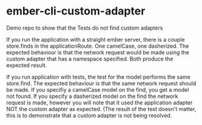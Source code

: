# ember-cli-custom-adapter
Demo repo to show that the Tests do not find custom adapters

If you run the application with a straight ember server, there is a couple store.finds in the applicationRoute. 
One camelCase, one dasherized. The expected behaviour is that the network request would be made using the 
custom adapter that has a namespace specified. Both produce the expected result.


If you run application with tests, the test for the model performs the same store.find. The expected behaviour is that
the same network request should be made. If you specifiy a camelCase model on the find, you get a model not found.
If you specify a dasherized model on the find the network request is made, however you will note that it used the application
adapter NOT the custom adapter as expected. (The result of the test doesn't matter, this is to demonstrate that a 
custom adapter is not being resolved.




